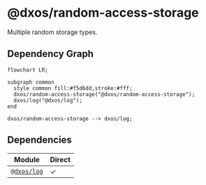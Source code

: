# @dxos/random-access-storage

Multiple random storage types.
## Dependency Graph
```mermaid
flowchart LR;

subgraph common
  style common fill:#f5d6dd,stroke:#fff;
  dxos/random-access-storage("@dxos/random-access-storage");
  dxos/log("@dxos/log");
end

dxos/random-access-storage --> dxos/log;
```
## Dependencies
| Module | Direct |
|---|---|
| [`@dxos/log`](../../log/docs/README.md) | &check; |
